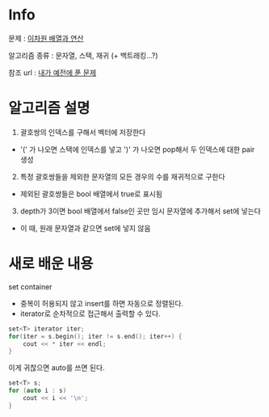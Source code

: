 
# Info

  

  

문제 : [이차원 배열과 연산](https://www.acmicpc.net/problem/17140)

  

  

알고리즘 종류 : 문자열, 스택, 재귀 (+ 백트래킹...?)

  

  

참조 url : [내가 예전에 푼 문제](https://neon-snapdragon-743.notion.site/1799-d39c13966a7e4b9ca5d6732f883639f9)

  

  

# 알고리즘 설명

1. 괄호쌍의 인덱스를 구해서 벡터에 저장한다
- '(' 가 나오면 스택에 인덱스를 넣고 ')' 가 나오면 pop해서 두 인덱스에 대한 pair 생성
2. 특정 괄호쌍들을 제외한 문자열의 모든 경우의 수를 재귀적으로 구한다
- 제외된 괄호쌍들은 bool 배열에서 true로 표시됨
3. depth가 3이면 bool 배열에서 false인 곳만 임시 문자열에 추가해서 set에 넣는다
- 이 때, 원래 문자열과 같으면 set에 넣지 않음

  

# 새로 배운 내용
set container  
- 중복이 허용되지 않고 insert를 하면 자동으로 정렬된다.
- iterator로 순차적으로 접근해서 출력할 수 있다.
```c++
set<T> iterator iter;
for(iter = s.begin(); iter != s.end(); iter++) {
	cout << * iter << endl;
}
```
이게 귀찮으면 auto를 쓰면 된다.
```c++
set<T> s;
for (auto i : s)
	cout << i << '\n';
}
```
